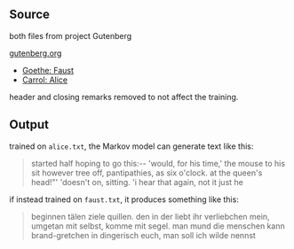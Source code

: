 ## Source

both files from project Gutenberg

[gutenberg.org](http://www.gutenberg.org)

* [Goethe: Faust](http://www.gutenberg.org/cache/epub/2229/pg2229.txt)
* [Carrol: Alice](http://www.gutenberg.org/cache/epub/35688/pg35688.txt)

header and closing remarks removed to not affect the training.

## Output

trained on `alice.txt`, the Markov model can generate text like this:

>started half hoping to go this:-- 'would, for his time,' the mouse to his sit however tree off, pantipathies, as six o'clock. at the queen's head!"' 'doesn't on, sitting. 'i hear that again, not it just he

if instead trained on `faust.txt`, it produces something like this:

>beginnen tälen ziele quillen. den in der liebt ihr verliebchen mein, umgetan mit selbst, komme mit segel. man mund die menschen kann brand-gretchen in dingerisch euch, man soll ich wilde nennst
